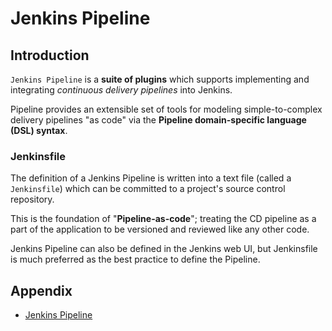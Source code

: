 # Jenkins Pipeline

## Introduction

`Jenkins Pipeline` is a **suite of plugins** which supports implementing and integrating *continuous delivery pipelines* into Jenkins.

Pipeline provides an extensible set of tools for modeling simple-to-complex delivery pipelines "as code" via the **Pipeline domain-specific language (DSL) syntax**.

### Jenkinsfile

The definition of a Jenkins Pipeline is written into a text file (called a `Jenkinsfile`) which can be committed to a project's source control repository. 

This is the foundation of "**Pipeline-as-code**"; treating the CD pipeline as a part of the application to be versioned and reviewed like any other code.

Jenkins Pipeline can also be defined in the Jenkins web UI, but Jenkinsfile is much preferred as the best practice to define the Pipeline.

## Appendix

- <a href="https://www.jenkins.io/doc/book/pipeline/">Jenkins Pipeline</a>
